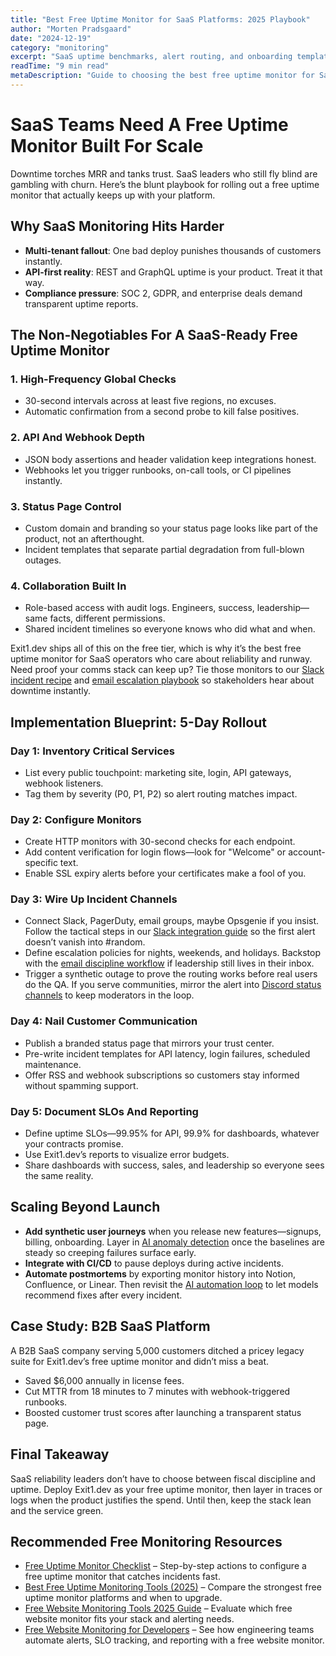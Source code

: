 ```yaml
---
title: "Best Free Uptime Monitor for SaaS Platforms: 2025 Playbook"
author: "Morten Pradsgaard"
date: "2024-12-19"
category: "monitoring"
excerpt: "SaaS uptime benchmarks, alert routing, and onboarding templates to deploy a free uptime monitor without slowing releases."
readTime: "9 min read"
metaDescription: "Guide to choosing the best free uptime monitor for SaaS: SLOs, incident automation, onboarding templates, and scaling tips."
---
```


# SaaS Teams Need A Free Uptime Monitor Built For Scale

Downtime torches MRR and tanks trust. SaaS leaders who still fly blind are gambling with churn. Here’s the blunt playbook for rolling out a free uptime monitor that actually keeps up with your platform.

## Why SaaS Monitoring Hits Harder

- **Multi-tenant fallout**: One bad deploy punishes thousands of customers instantly.
- **API-first reality**: REST and GraphQL uptime is your product. Treat it that way.
- **Compliance pressure**: SOC 2, GDPR, and enterprise deals demand transparent uptime reports.

## The Non-Negotiables For A SaaS-Ready Free Uptime Monitor

### 1. High-Frequency Global Checks
- 30-second intervals across at least five regions, no excuses.
- Automatic confirmation from a second probe to kill false positives.

### 2. API And Webhook Depth
- JSON body assertions and header validation keep integrations honest.
- Webhooks let you trigger runbooks, on-call tools, or CI pipelines instantly.

### 3. Status Page Control
- Custom domain and branding so your status page looks like part of the product, not an afterthought.
- Incident templates that separate partial degradation from full-blown outages.

### 4. Collaboration Built In
- Role-based access with audit logs. Engineers, success, leadership—same facts, different permissions.
- Shared incident timelines so everyone knows who did what and when.

Exit1.dev ships all of this on the free tier, which is why it’s the best free uptime monitor for SaaS operators who care about reliability and runway. Need proof your comms stack can keep up? Tie those monitors to our [Slack incident recipe](/blog/free-uptime-monitor-slack-integration) and [email escalation playbook](/blog/free-uptime-monitor-email-alerts) so stakeholders hear about downtime instantly.

## Implementation Blueprint: 5-Day Rollout

### Day 1: Inventory Critical Services
- List every public touchpoint: marketing site, login, API gateways, webhook listeners.
- Tag them by severity (P0, P1, P2) so alert routing matches impact.

### Day 2: Configure Monitors
- Create HTTP monitors with 30-second checks for each endpoint.
- Add content verification for login flows—look for "Welcome" or account-specific text.
- Enable SSL expiry alerts before your certificates make a fool of you.

### Day 3: Wire Up Incident Channels
- Connect Slack, PagerDuty, email groups, maybe Opsgenie if you insist. Follow the tactical steps in our [Slack integration guide](/blog/free-uptime-monitor-slack-integration) so the first alert doesn’t vanish into #random.
- Define escalation policies for nights, weekends, and holidays. Backstop with the [email discipline workflow](/blog/free-uptime-monitor-email-alerts) if leadership still lives in their inbox.
- Trigger a synthetic outage to prove the routing works before real users do the QA. If you serve communities, mirror the alert into [Discord status channels](/blog/free-website-monitor-discord-integration) to keep moderators in the loop.

### Day 4: Nail Customer Communication
- Publish a branded status page that mirrors your trust center.
- Pre-write incident templates for API latency, login failures, scheduled maintenance.
- Offer RSS and webhook subscriptions so customers stay informed without spamming support.

### Day 5: Document SLOs And Reporting
- Define uptime SLOs—99.95% for API, 99.9% for dashboards, whatever your contracts promise.
- Use Exit1.dev’s reports to visualize error budgets.
- Share dashboards with success, sales, and leadership so everyone sees the same reality.

## Scaling Beyond Launch

- **Add synthetic user journeys** when you release new features—signups, billing, onboarding. Layer in [AI anomaly detection](/blog/ai-anomaly-detection-monitoring) once the baselines are steady so creeping failures surface early.
- **Integrate with CI/CD** to pause deploys during active incidents.
- **Automate postmortems** by exporting monitor history into Notion, Confluence, or Linear. Then revisit the [AI automation loop](/blog/ai-integration-for-website-monitoring) to let models recommend fixes after every incident.

## Case Study: B2B SaaS Platform

A B2B SaaS company serving 5,000 customers ditched a pricey legacy suite for Exit1.dev’s free uptime monitor and didn’t miss a beat.

- Saved $6,000 annually in license fees.
- Cut MTTR from 18 minutes to 7 minutes with webhook-triggered runbooks.
- Boosted customer trust scores after launching a transparent status page.

## Final Takeaway

SaaS reliability leaders don’t have to choose between fiscal discipline and uptime. Deploy Exit1.dev as your free uptime monitor, then layer in traces or logs when the product justifies the spend. Until then, keep the stack lean and the service green.


## Recommended Free Monitoring Resources

- [Free Uptime Monitor Checklist](/blog/free-uptime-monitor-checklist) – Step-by-step actions to configure a free uptime monitor that catches incidents fast.
- [Best Free Uptime Monitoring Tools (2025)](/blog/best-free-uptime-monitoring-tools) – Compare the strongest free uptime monitor platforms and when to upgrade.
- [Free Website Monitoring Tools 2025 Guide](/blog/free-website-monitoring-tools-2025) – Evaluate which free website monitor fits your stack and alerting needs.
- [Free Website Monitoring for Developers](/blog/free-website-monitoring-for-developers) – See how engineering teams automate alerts, SLO tracking, and reporting with a free website monitor.

